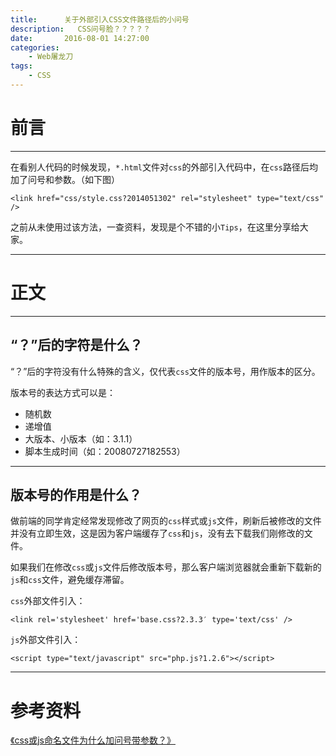 ```yaml
---
title:      关于外部引入CSS文件路径后的小问号
description:   CSS问号脸？？？？？
date:       2016-08-01 14:27:00
categories:
    - Web屠龙刀
tags:
    - CSS
---
```


# 前言

----------


在看别人代码的时候发现，`*.html`文件对`css`的外部引入代码中，在`css`路径后均加了问号和参数。（如下图）

    <link href="css/style.css?2014051302" rel="stylesheet" type="text/css" />
    
之前从未使用过该方法，一查资料，发现是个不错的小`Tips`，在这里分享给大家。

----------


# 正文

----------


## “？”后的字符是什么？

“？”后的字符没有什么特殊的含义，仅代表`css`文件的版本号，用作版本的区分。

版本号的表达方式可以是：

 - 随机数
 - 递增值
 - 大版本、小版本（如：3.1.1）
 - 脚本生成时间（如：20080727182553）
 

----------


## 版本号的作用是什么？

做前端的同学肯定经常发现修改了网页的`css`样式或`js`文件，刷新后被修改的文件并没有立即生效，这是因为客户端缓存了`css`和`js`，没有去下载我们刚修改的文件。

如果我们在修改`css`或`js`文件后修改版本号，那么客户端浏览器就会重新下载新的`js`和`css`文件，避免缓存滞留。

`css`外部文件引入：
    
    <link rel='stylesheet' href='base.css?2.3.3′ type='text/css' />

`js`外部文件引入：

    <script type="text/javascript" src="php.js?1.2.6"></script>

----------


# 参考资料

[《css或js命名文件为什么加问号带参数？》](http://www.gzhijing.com/html/news/2015-8-23/835.html)
